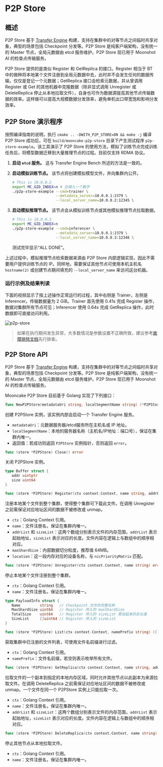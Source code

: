 # P2P Store

## 概述
P2P Store 基于 [Transfer Engine](transfer-engine.md) 构建，支持在集群中的对等节点之间临时共享对象，典型的场景包括 Checkpoint 分发等。P2P Store 是纯客户端架构，没有统一的 Master 节点，全局元数据由 etcd 服务维护。P2P Store 现已用于 Moonshot AI 的检查点传输服务。

P2P Store 提供的是类似 Register 和 GetReplica 的接口。Register 相当于 BT 中的做种将本地某个文件注册到全局元数据中去，此时并不会发生任何的数据传输，仅仅是登记一个元数据；GetReplica 接口会检索元数据，并从曾调用 Register 或 Get 的其他机器中克隆数据（除非显式调用 Unregister 或 DeleteReplica 停止从本地拉取文件），自身也可作为数据源提高其他节点传输数据的效率。这样做可以提高大规模数据分发效率，避免单机出口带宽饱和影响分发效率。

## P2P Store 演示程序
按照编译指南的说明，执行 `cmake .. -DWITH_P2P_STORE=ON && make -j` 编译 P2P Store 成功后，可在 `build/mooncake-p2p-store` 目录下产生测试程序 `p2p-store-example`。该工具演示了 P2P Store 的使用方法，模拟了训练节点完成训练任务后，将模型数据迁移到大量推理节点的过程。目前仅支持 RDMA 协议。

1. **启动 `etcd` 服务。** 这与 Transfer Engine Bench 所述的方法是一致的。
   
2. **启动模拟训练节点。** 该节点将创建模拟模型文件，并向集群内公开。
   ```bash
   # This is 10.0.0.2
   export MC_GID_INDEX=n # 应填入一个数字
   ./p2p-store-example --cmd=trainer \
                       --metadata_server=10.0.0.1:2379 \
                       --local_server_name=10.0.0.2:12345 \
   ```

3. **启动模拟推理节点。** 该节点会从模拟训练节点或其他模拟推理节点拉取数据。
   ```bash
   # This is 10.0.0.3
   export MC_GID_INDEX=n
   ./p2p-store-example --cmd=inferencer \
                       --metadata_server=10.0.0.1:2379 \
                       --local_server_name=10.0.0.3:12346 \
   ```
   测试完毕显示“ALL DONE”。

上述过程中，模拟推理节点检索数据来源由 P2P Store 内部逻辑实现，因此不需要用户提供训练节点的 IP。同样地，需要保证其他节点可使用本机主机名 `hostname(2)` 或创建节点期间填充的 `--local_server_name` 来访问这台机器。

### 运行示例及结果判读

下面的视频显示了按上述操作正常运行的过程，其中右侧是 Trainer，左侧是 Inferencer。传输数据量为 2 GiB。Trainer 首先使用 0.41s 完成 Register 操作，数据对集群所有节点可见；Inferencer 使用 0.64s 完成 GetReplica 操作，此时数据即可直接访问利用。

![p2p-store](../../image/p2p-store.gif)

> 如果在执行期间发生异常，大多数情况是参数设置不正确所致，建议参考[故障排除文档](troubleshooting.md)先行排查。

## P2P Store API

P2P Store 基于 [Transfer Engine](transfer-engine.md) 构建，支持在集群中的对等节点之间临时共享对象，典型的场景包括 Checkpoint 分发等。P2P Store 是纯客户端架构，没有统一的 Master 节点，全局元数据由 etcd 服务维护。P2P Store 现已用于 Moonshot AI 的检查点传输服务。

Mooncake P2P Store 目前基于 Golang 实现了下列接口：

```go
func NewP2PStore(metadataUri string, localSegmentName string) (*P2PStore, error)
```
创建 P2PStore 实例，该实例内部会启动一个 Transfer Engine 服务。
- `metadataUri`：元数据服务器/etcd服务所在主机名或 IP 地址。
- `localSegmentName`：本地的服务器名称（主机名/IP地址：端口号），保证在集群内唯一。
- 返回值：若成功则返回 `P2PStore` 实例指针，否则返回 `error`。

```go
func (store *P2PStore) Close() error
```
关闭 P2PStore 实例。

```go
type Buffer struct {
   addr uintptr
   size uint64
}

func (store *P2PStore) Register(ctx context.Context, name string, addrList []uintptr, sizeList []uint64, maxShardSize uint64, location string) error
```
注册本地某个文件到整个集群，使得整个集群可下载此文件。在调用 Unregister 之前需保证对应地址区间的数据不被修改或 unmap。
- `ctx`：Golang Context 引用。
- `name`：文件注册名，保证在集群内唯一。
- `addrList` 和 `sizeList`：这两个数组分别表示文件的内存范围，`addrList` 表示起始地址，`sizeList` 表示对应的长度。文件内容在逻辑上与数组中的顺序相对应。
- `maxShardSize`：内部数据切分粒度，推荐值 64MB。
- `location`：这一段内存对应的设备名称，与 `nicPriorityMatrix` 匹配。


```go
func (store *P2PStore) Unregister(ctx context.Context, name string) error
```
停止本地某个文件注册到整个集群。
- `ctx`：Golang Context 引用。
- `name`：文件注册名，保证在集群内唯一。

```go
type PayloadInfo struct {
   Name         string   // Checkpoint 文件的完整名称
   MaxShardSize uint64   // Register 传入的 maxShardSize
   TotalSize    uint64   // Register 传入的 sizeList 累加起来的总长度
   SizeList     []uint64 // Register 传入的 sizeList
}

func (store *P2PStore) List(ctx context.Context, namePrefix string) ([]PayloadInfo, error)
```
获取集群中已注册的文件列表，可使用文件名前缀进行过滤。
- `ctx`：Golang Context 引用。
- `namePrefix`：文件名前缀，若空则表示枚举所有文件。


```go
func (store *P2PStore) GetReplica(ctx context.Context, name string, addrList []uintptr, sizeList []uint64) error
```
拉取文件的一个副本到指定的本地内存区域，同时允许其他节点以此副本为来源拉取文件。在调用 DeleteReplica 之前需保证对应地址区间的数据不被修改或 unmap。一个文件在同一个 P2PStore 实例上只能拉取一次。
- `ctx`：Golang Context 引用。
- `name`：文件注册名，保证在集群内唯一。
- `addrList` 和 `sizeList`：这两个数组分别表示文件的内存范围，`addrList` 表示起始地址，`sizeList` 表示对应的长度。文件内容在逻辑上与数组中的顺序相对应。

```go
func (store *P2PStore) DeleteReplica(ctx context.Context, name string) error
```
停止其他节点从本地拉取文件。
- `ctx`：Golang Context 引用。
- `name`：文件注册名，保证在集群内唯一。
